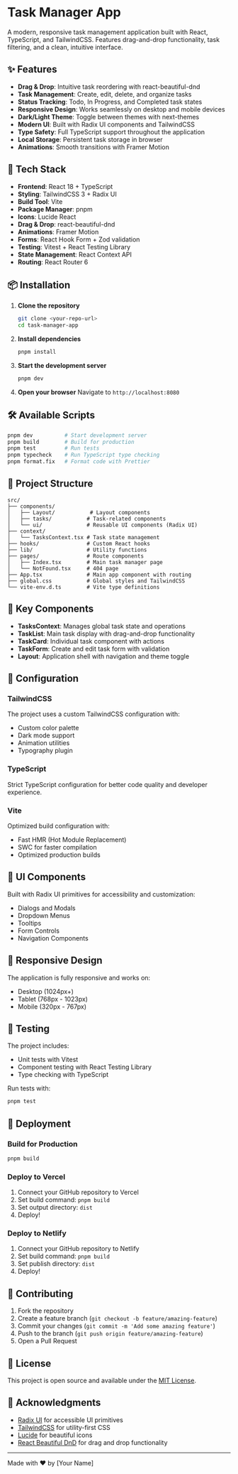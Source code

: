 # Task Manager App

A modern, responsive task management application built with React, TypeScript, and TailwindCSS. Features drag-and-drop functionality, task filtering, and a clean, intuitive interface.

## ✨ Features

- **Drag & Drop**: Intuitive task reordering with react-beautiful-dnd
- **Task Management**: Create, edit, delete, and organize tasks
- **Status Tracking**: Todo, In Progress, and Completed task states
- **Responsive Design**: Works seamlessly on desktop and mobile devices
- **Dark/Light Theme**: Toggle between themes with next-themes
- **Modern UI**: Built with Radix UI components and TailwindCSS
- **Type Safety**: Full TypeScript support throughout the application
- **Local Storage**: Persistent task storage in browser
- **Animations**: Smooth transitions with Framer Motion

## 🚀 Tech Stack

- **Frontend**: React 18 + TypeScript
- **Styling**: TailwindCSS 3 + Radix UI
- **Build Tool**: Vite
- **Package Manager**: pnpm
- **Icons**: Lucide React
- **Drag & Drop**: react-beautiful-dnd
- **Animations**: Framer Motion
- **Forms**: React Hook Form + Zod validation
- **Testing**: Vitest + React Testing Library
- **State Management**: React Context API
- **Routing**: React Router 6

## 📦 Installation

1. **Clone the repository**
   ```bash
   git clone <your-repo-url>
   cd task-manager-app
   ```

2. **Install dependencies**
   ```bash
   pnpm install
   ```

3. **Start the development server**
   ```bash
   pnpm dev
   ```

4. **Open your browser**
   Navigate to `http://localhost:8080`

## 🛠️ Available Scripts

```bash
pnpm dev          # Start development server
pnpm build        # Build for production
pnpm test         # Run tests
pnpm typecheck    # Run TypeScript type checking
pnpm format.fix   # Format code with Prettier
```

## 📁 Project Structure

```
src/
├── components/
│   ├── Layout/           # Layout components
│   ├── tasks/           # Task-related components
│   └── ui/              # Reusable UI components (Radix UI)
├── context/
│   └── TasksContext.tsx # Task state management
├── hooks/               # Custom React hooks
├── lib/                 # Utility functions
├── pages/               # Route components
│   ├── Index.tsx        # Main task manager page
│   └── NotFound.tsx     # 404 page
├── App.tsx              # Main app component with routing
├── global.css           # Global styles and TailwindCSS
└── vite-env.d.ts        # Vite type definitions
```

## 🎯 Key Components

- **TasksContext**: Manages global task state and operations
- **TaskList**: Main task display with drag-and-drop functionality
- **TaskCard**: Individual task component with actions
- **TaskForm**: Create and edit task form with validation
- **Layout**: Application shell with navigation and theme toggle

## 🔧 Configuration

### TailwindCSS
The project uses a custom TailwindCSS configuration with:
- Custom color palette
- Dark mode support
- Animation utilities
- Typography plugin

### TypeScript
Strict TypeScript configuration for better code quality and developer experience.

### Vite
Optimized build configuration with:
- Fast HMR (Hot Module Replacement)
- SWC for faster compilation
- Optimized production builds

## 🎨 UI Components

Built with Radix UI primitives for accessibility and customization:
- Dialogs and Modals
- Dropdown Menus
- Tooltips
- Form Controls
- Navigation Components

## 📱 Responsive Design

The application is fully responsive and works on:
- Desktop (1024px+)
- Tablet (768px - 1023px)
- Mobile (320px - 767px)

## 🧪 Testing

The project includes:
- Unit tests with Vitest
- Component testing with React Testing Library
- Type checking with TypeScript

Run tests with:
```bash
pnpm test
```

## 🚀 Deployment

### Build for Production
```bash
pnpm build
```

### Deploy to Vercel
1. Connect your GitHub repository to Vercel
2. Set build command: `pnpm build`
3. Set output directory: `dist`
4. Deploy!

### Deploy to Netlify
1. Connect your GitHub repository to Netlify
2. Set build command: `pnpm build`
3. Set publish directory: `dist`
4. Deploy!

## 🤝 Contributing

1. Fork the repository
2. Create a feature branch (`git checkout -b feature/amazing-feature`)
3. Commit your changes (`git commit -m 'Add some amazing feature'`)
4. Push to the branch (`git push origin feature/amazing-feature`)
5. Open a Pull Request

## 📄 License

This project is open source and available under the [MIT License](LICENSE).

## 🙏 Acknowledgments

- [Radix UI](https://www.radix-ui.com/) for accessible UI primitives
- [TailwindCSS](https://tailwindcss.com/) for utility-first CSS
- [Lucide](https://lucide.dev/) for beautiful icons
- [React Beautiful DnD](https://github.com/atlassian/react-beautiful-dnd) for drag and drop functionality

---

Made with ❤️ by [Your Name]